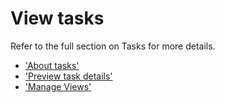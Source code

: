 # View tasks

Refer to the full section on Tasks for more details.

- ['About tasks'](../tasks/about-tasks.md)
- ['Preview task details'](../tasks/preview-task-details/Preview-tasks.md)
- ['Manage Views'](../tasks/manage-views.md)
